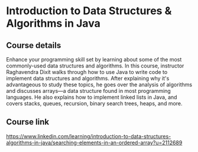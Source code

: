 # Introduction to Data Structures & Algorithms in Java

## Course details
Enhance your programming skill set by learning about some of the most commonly-used data structures and algorithms. In this course, instructor Raghavendra Dixit walks through how to use Java to write code to implement data structures and algorithms. After explaining why it's advantageous to study these topics, he goes over the analysis of algorithms and discusses arrays—a data structure found in most programming languages. He also explains how to implement linked lists in Java, and covers stacks, queues, recursion, binary search trees, heaps, and more.

## Course link
https://www.linkedin.com/learning/introduction-to-data-structures-algorithms-in-java/searching-elements-in-an-ordered-array?u=2112689
